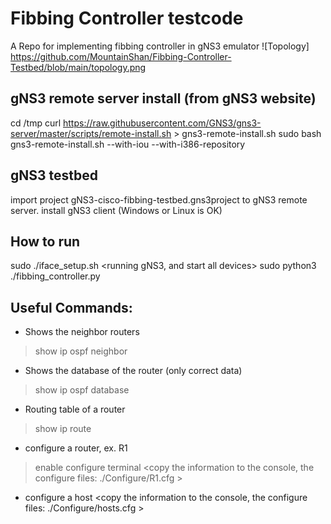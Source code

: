 # Fibbing Controller testcode
A Repo for implementing fibbing controller in gNS3 emulator
![Topology] https://github.com/MountainShan/Fibbing-Controller-Testbed/blob/main/topology.png
## gNS3 remote server install (from gNS3 website)
cd /tmp
curl https://raw.githubusercontent.com/GNS3/gns3-server/master/scripts/remote-install.sh > gns3-remote-install.sh
sudo bash gns3-remote-install.sh --with-iou --with-i386-repository

## gNS3 testbed
import project gNS3-cisco-fibbing-testbed.gns3project to gNS3 remote server.
install gNS3 client (Windows or Linux is OK)

## How to run
sudo ./iface_setup.sh
<running gNS3, and start all devices>
sudo python3 ./fibbing_controller.py <number of fake nodes>

## Useful Commands: 
 - Shows the neighbor routers
 > show ip ospf neighbor 
 - Shows the database of the router (only correct data)
 > show ip ospf database

 - Routing table of a router
 > show ip route 

 - configure a router, ex. R1
 > enable 
 > configure terminal 
<copy the information to the console, the configure files: ./Configure/R1.cfg >

 - configure a host
<copy the information to the console, the configure files: ./Configure/hosts.cfg >

